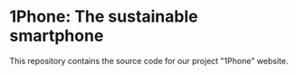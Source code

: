 # 1Phone: The sustainable smartphone

This repository contains the source code for our project "1Phone" website.